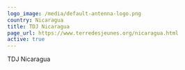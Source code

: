 ```yaml
---
logo_image: /media/default-antenna-logo.png
country: Nicaragua
title: TDJ Nicaragua
page_url: https://www.terredesjeunes.org/nicaragua.html
active: true
---
```

TDJ Nicaragua